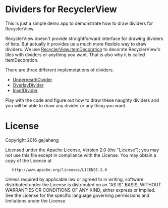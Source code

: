 # Dividers for RecyclerView
This is just a simple demo app to demonstrate how to draw dividers for RecyclerView. 

RecyclerView doesn't provide straightforward interface for drawing dividers of lists. But actually it provides us a much more flexible
way to draw dividers. We use [RecyclerView.ItemDecoration](https://developer.android.com/reference/android/support/v7/widget/RecyclerView.ItemDecoration.html)
to decorate RecyclerView's tiles with dividers or anything you want. That is also why it is called ItemDecoration.

There are three different implemetations of dividers.
- [UnderneathDivider](https://github.com/gejiaheng/Dividers-For-RecyclerView/blob/master/app/src/main/java/io/example/gjh/divider/decorator/UnderneathDivider.java)
- [OverlayDivider](https://github.com/gejiaheng/Dividers-For-RecyclerView/blob/master/app/src/main/java/io/example/gjh/divider/decorator/OverlayDivider.java)
- [InsetDivider](https://github.com/gejiaheng/Dividers-For-RecyclerView/blob/master/app/src/main/java/io/example/gjh/divider/decorator/InsetDivider.java)

Play with the code and figure out how to draw these naughty dividers and you will be able to draw any divider or any thing you want.

# License
   Copyright 2016 gejiaheng

   Licensed under the Apache License, Version 2.0 (the "License");
   you may not use this file except in compliance with the License.
   You may obtain a copy of the License at

       http://www.apache.org/licenses/LICENSE-2.0

   Unless required by applicable law or agreed to in writing, software
   distributed under the License is distributed on an "AS IS" BASIS,
   WITHOUT WARRANTIES OR CONDITIONS OF ANY KIND, either express or implied.
   See the License for the specific language governing permissions and
   limitations under the License.
